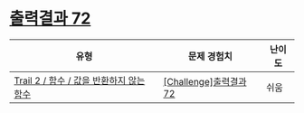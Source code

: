# [출력결과 72](https://www.codetree.ai/trails/complete/curated-cards/challenge-reading-k201827)

|유형|문제 경험치|난이도|
|---|---|---|
|[Trail 2 / 함수 / 값을 반환하지 않는 함수](https://www.codetree.ai/trail-info/novice-mid/)|[[Challenge]출력결과 72](https://www.codetree.ai/trails/complete/curated-cards/challenge-reading-k201827/)|쉬움|

